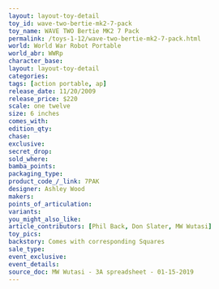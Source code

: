 ```yaml
---
layout: layout-toy-detail 
toy_id: wave-two-bertie-mk2-7-pack
toy_name: WAVE TWO Bertie MK2 7 Pack
permalink: /toys-1-12/wave-two-bertie-mk2-7-pack.html
world: World War Robot Portable
world_abr: WWRp
character_base: 
layout: layout-toy-detail
categories: 
tags: [action portable, ap] 
release_date: 11/20/2009
release_price: $220 
scale: one twelve
size: 6 inches
comes_with: 
edition_qty: 
chase: 
exclusive: 
secret_drop: 
sold_where: 
bamba_points: 
packaging_type: 
product_code_/_link: 7PAK
designer: Ashley Wood
makers: 
points_of_articulation: 
variants: 
you_might_also_like: 
article_contributors: [Phil Back, Don Slater, MW Wutasi]
toy_pics: 
backstory: Comes with corresponding Squares
sale_type: 
event_exclusive: 
event_details: 
source_doc: MW Wutasi - 3A spreadsheet - 01-15-2019
---
```

